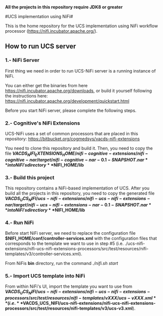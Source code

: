 **All the projects in this repository require JDK8 or greater**

#UCS implementation using NiFi#

This is the home repository for the UCS implementation using NiFi workflow processor (https://nifi.incubator.apache.org/).

## How to run UCS server ##

### 1.- NiFi Server ###
First thing we need in order to run UCS-NiFi server is a running instance of NiFi.

You can either get the binaries from here https://nifi.incubator.apache.org/downloads, or build it yourself following the instructions here:  https://nifi.incubator.apache.org/development/quickstart.html

Before you start NiFi server, please complete the following steps.

### 2.- Cognitive's NiFi Extensions ###
UCS-NiFi uses a set of common processors that are placed in this repository: https://bitbucket.org/cogmedsys/vacds-nifi-extensions

You need to clone this repository and build it. Then, you need to copy the file **$VACDS_NIFI_EXTENSIONS_HOME/nifi-cognitive-extensions/nifi-cognitive-nar/target/nifi-cognitive-nar-0.1-SNAPSHOT.nar** into NiFi's directory **$NIFI_HOME/lib**

### 3.- Build this project ###
This repository contains a NiFi-based implementation of UCS. After you build all the projects in this repository, you need to copy the generated file **$VACDS_UCS_NIFI/ucs-nifi-extensions/nifi-ucs-nifi-extensions-nar/target/nifi-ucs-nifi-extensions-nar-0.1-SNAPSHOT.nar** into NiFi's directiory **$NIFI_HOME/lib**

### 4.- Run NiFi ###
Before start NiFi server, we need to replace the configuration file **$NIFI_HOME/conf/controller-services.xml** with the configuration files that corresponds to the template we want to use in step #5 (i.e. ./ucs-nifi-extensions/nifi-ucs-nifi-extensions-processors/src/test/resources/nifi-templates/v3/controller-services.xml).

From NiFis **bin** directory, run the command *./nifi.sh start*

### 5.- Import UCS template into NiFi ###
From within NiFi's UI, import the template you want to use from **$VACDS_UCS_NIFI/ucs-nifi-extensions/nifi-ucs-nifi-extensions-processors/src/test/resources/nifi-templates/vXXX/ucs-vXXX.xml** (i.e. **$VACDS_UCS_NIFI/ucs-nifi-extensions/nifi-ucs-nifi-extensions-processors/src/test/resources/nifi-templates/v3/ucs-v3.xml**).